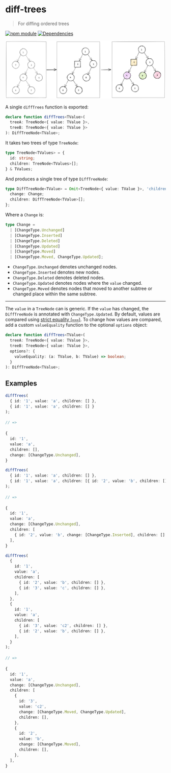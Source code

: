 # diff-trees

> For diffing ordered trees

[![npm module](https://badge.fury.io/js/diff-trees.svg)](https://www.npmjs.org/package/diff-trees)
[![Dependencies](https://david-dm.org/christianhg/diff-trees.svg)](https://david-dm.org/christianhg/diff-trees)

![diff-trees](./diff-trees.png)

A single `diffTrees` function is exported:

```ts
declare function diffTrees<TValue>(
  treeA: TreeNode<{ value: TValue }>,
  treeB: TreeNode<{ value: TValue }>
): DiffTreeNode<TValue>;
```

It takes two trees of type `TreeNode`:

```ts
type TreeNode<TValues> = {
  id: string;
  children: TreeNode<TValues>[];
} & TValues;
```

And produces a single tree of type `DiffTreeNode`:

```ts
type DiffTreeNode<TValue> = Omit<TreeNode<{ value: TValue }>, 'children'> & {
  change: Change;
  children: DiffTreeNode<TValue>[];
};
```

Where a `Change` is:

```ts
type Change =
  | [ChangeType.Unchanged]
  | [ChangeType.Inserted]
  | [ChangeType.Deleted]
  | [ChangeType.Updated]
  | [ChangeType.Moved]
  | [ChangeType.Moved, ChangeType.Updated];
```

- `ChangeType.Unchanged` denotes unchanged nodes.
- `ChangeType.Inserted` denotes new nodes.
- `ChangeType.Deleted` denotes deleted nodes.
- `ChangeType.Updated` denotes nodes where the `value` changed.
- `ChangeType.Moved` denotes nodes that moved to another subtree or changed place within the same subtree.

---

The `value` in a `TreeNode` can is generic. If the `value` has changed, the `DiffTreeNode` is annotated with `ChangeType.Updated`. By default, values are compared using [strict equality (`===`)](https://developer.mozilla.org/en-US/docs/Web/JavaScript/Reference/Operators/Strict_equality). To change how values are compared, add a custom `valueEquality` function to the optional `options` object:

```ts
declare function diffTrees<TValue>(
  treeA: TreeNode<{ value: TValue }>,
  treeB: TreeNode<{ value: TValue }>,
  options?: {
    valueEquality: (a: TValue, b: TValue) => boolean;
  }
): DiffTreeNode<TValue>;
```

## Examples

```ts
diffTrees(
  { id: '1', value: 'a', children: [] },
  { id: '1', value: 'a', children: [] }
);

// =>

{
  id: '1',
  value: 'a',
  children: [],
  change: [ChangeType.Unchanged],
}
```

```ts
diffTrees(
  { id: '1', value: 'a', children: [] },
  { id: '1', value: 'a', children: [{ id: '2', value: 'b', children: [] }] }
);

// =>

{
  id: '1',
  value: 'a',
  change: [ChangeType.Unchanged],
  children: [
    { id: '2', value: 'b', change: [ChangeType.Inserted], children: [] },
  ],
}
```

```ts
diffTrees(
  {
    id: '1',
    value: 'a',
    children: [
      { id: '2', value: 'b', children: [] },
      { id: '3', value: 'c', children: [] },
    ],
  },
  {
    id: '1',
    value: 'a',
    children: [
      { id: '3', value: 'c2', children: [] },
      { id: '2', value: 'b', children: [] },
    ],
  }
);

// =>

{
  id: '1',
  value: 'a',
  change: [ChangeType.Unchanged],
  children: [
    {
      id: '3',
      value: 'c2',
      change: [ChangeType.Moved, ChangeType.Updated],
      children: [],
    },
    {
      id: '2',
      value: 'b',
      change: [ChangeType.Moved],
      children: [],
    },
  ],
}
```
